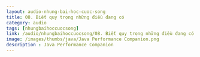 ```yaml
---
layout: audio-nhung-bai-hoc-cuoc-song
title: 08. Biết quy trọng những điều đang có 
category: audio
tags: [nhungbaihoccuocsong]
link: /audio/nhungbaihoccuocsong/08. Biết quy trọng những điều đang có.mp3 
image: /images/thumbs/java/Java Performance Companion.png
description : Java Performance Companion 
---
```












